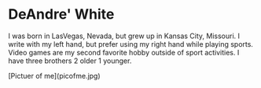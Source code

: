 <!DOCTYPE html>
<html>
<head><title>DeAndre' White</title></head>
<h1>DeAndre' White</h1>
<p>I was born in LasVegas, Nevada, but grew up in Kansas City, Missouri. I write with my left hand, but prefer using my right hand while playing sports. Video games are my second favorite hobby outside of sport activities. I have three brothers 2 older 1 younger.
</p>

</html>
<md>[Pictuer of me](picofme.jpg)</md>

